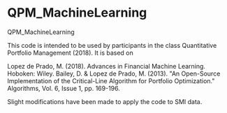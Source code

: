 # QPM_MachineLearning
QPM_MachineLearning

This code is intended to be used by participants in the class Quantitative Portfolio Management (2018).
It is based on

Lopez de Prado, M. (2018). Advances in Financial Machine Learning. Hoboken: Wiley.
Bailey, D. & Lopez de Prado, M. (2013). "An Open-Source Implementation of the Critical-Line Algorithm for Portfolio Optimization."
Algorithms, Vol. 6, Issue 1, pp. 169-196.

Slight modifications have been made to apply the code to SMI data.
